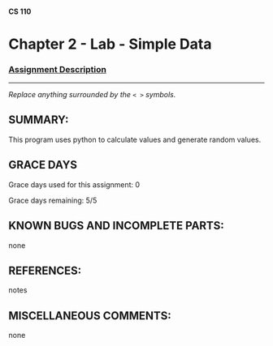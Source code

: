 #### CS 110
# Chapter 2 - Lab - Simple Data

### [Assignment Description](https://docs.google.com/document/d/1FEJtyCAl-Vev8L4LBngNbdDVhudky6W-SqmpRh4ngTI/edit?usp=sharing)

***

_Replace anything surrounded by the `< >` symbols._

## SUMMARY:
This program uses python to calculate values and generate random values.

## GRACE DAYS
Grace days used for this assignment: 0

Grace days remaining: 5/5

## KNOWN BUGS AND INCOMPLETE PARTS:
 none

## REFERENCES:
 notes

## MISCELLANEOUS COMMENTS:
 none
